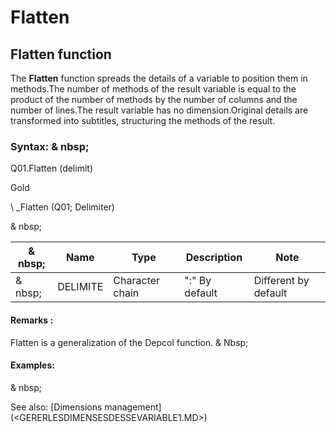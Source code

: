 # Flatten

## Flatten function

The **Flatten** function spreads the details of a variable to position them in methods.The number of methods of the result variable is equal to the product of the number of methods by the number of columns and the number of lines.The result variable has no dimension.Original details are transformed into subtitles, structuring the methods of the result.

### Syntax: & nbsp;

Q01.Flatten (delimit)

Gold

\ _Flatten (Q01; Delimiter)

& nbsp;

|& nbsp;|**Name** |**Type** |**Description** |**Note** |
|--- |--- |--- |--- |--- |
|& nbsp;|DELIMITE |Character chain |":" By default |Different by default |


#### Remarks :

Flatten is a generalization of the Depcol function. & Nbsp;

#### Examples:

& nbsp;

See also: [Dimensions management] (<GERERLESDIMENSESDESSEVARIABLE1.MD>)